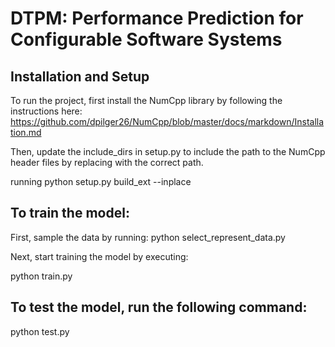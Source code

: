 # DTPM: Performance Prediction for Configurable Software Systems


## Installation and Setup

To run the project, first install the NumCpp library by following the instructions here: https://github.com/dpilger26/NumCpp/blob/master/docs/markdown/Installation.md

Then, update the include_dirs in setup.py to include the path to the NumCpp header files by replacing <NumCpp installation dir> with the correct path.

running python setup.py build_ext --inplace


## To train the model:

First, sample the data by running:
python select_represent_data.py

Next, start training the model by executing:

python train.py

## To test the model, run the following command:
python test.py